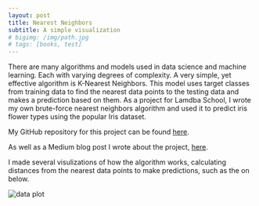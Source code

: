 ```yaml
---
layout: post
title: Nearest Neighbors
subtitle: A simple visualization
# bigimg: /img/path.jpg
# tags: [books, test]
---
```


There are many algorithms and models used in data science and machine learning. Each with varying degrees of complexity. A very simple, yet effective algorithm is K-Nearest Neighbors. This model uses target classes from training data to find the nearest data points to the testing data and makes a prediction based on them. As a project for Lamdba School, I wrote my own brute-force nearest neighbors algorithm and used it to predict iris flower types using the popular Iris dataset.

My GitHub repository for this project can be found [here](https://github.com/PalmerTurley34/K-Nearest-Neighbors).

As well as a Medium blog post I wrote about the project, [here](https://palmerturley34.medium.com/simple-nearest-neighbors-algorithm-a5558379b96).

I made several visulizations of how the algorithm works, calculating distances from the nearest data points to make predictions, such as the on below.

![data plot](https://i.ibb.co/tYTJ0s1/newplot-13.jpg)
